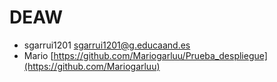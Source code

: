 # DEAW

* sgarrui1201 <sgarrui1201@g.educaand.es>
* Mario [https://github.com/Mariogarluu/Prueba_despliegue](https://github.com/Mariogarluu)
